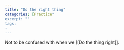 ```yaml
---
title: "Do the right thing"
categories: [Practice"
excerpt: ""
tags:
- 
---
```

Not to be confused with when we [[Do the thing right]]. 